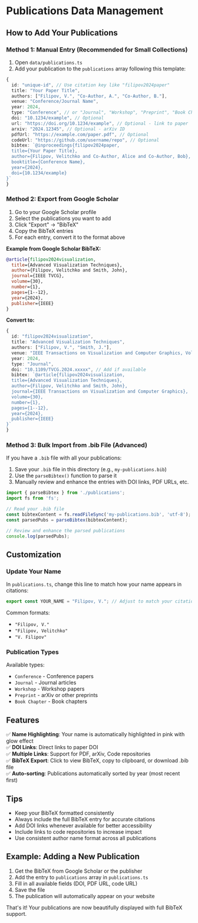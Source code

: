 # Publications Data Management

## How to Add Your Publications

### Method 1: Manual Entry (Recommended for Small Collections)

1. Open `data/publications.ts`
2. Add your publication to the `publications` array following this template:

```typescript
{
  id: "unique-id", // Use citation key like "filipov2024paper"
  title: "Your Paper Title",
  authors: ["Filipov, V.", "Co-Author, A.", "Co-Author, B."],
  venue: "Conference/Journal Name",
  year: 2024,
  type: "Conference", // or "Journal", "Workshop", "Preprint", "Book Chapter"
  doi: "10.1234/example", // Optional
  url: "https://doi.org/10.1234/example", // Optional - link to paper
  arxiv: "2024.12345", // Optional - arXiv ID
  pdfUrl: "https://example.com/paper.pdf", // Optional
  codeUrl: "https://github.com/username/repo", // Optional
  bibtex: `@inproceedings{filipov2024paper,
  title={Your Paper Title},
  author={Filipov, Velitchko and Co-Author, Alice and Co-Author, Bob},
  booktitle={Conference Name},
  year={2024},
  doi={10.1234/example}
}`
}
```

### Method 2: Export from Google Scholar

1. Go to your Google Scholar profile
2. Select the publications you want to add
3. Click "Export" → "BibTeX"
4. Copy the BibTeX entries
5. For each entry, convert it to the format above

**Example from Google Scholar BibTeX:**

```bibtex
@article{filipov2024visualization,
  title={Advanced Visualization Techniques},
  author={Filipov, Velitchko and Smith, John},
  journal={IEEE TVCG},
  volume={30},
  number={1},
  pages={1--12},
  year={2024},
  publisher={IEEE}
}
```

**Convert to:**

```typescript
{
  id: "filipov2024visualization",
  title: "Advanced Visualization Techniques",
  authors: ["Filipov, V.", "Smith, J."],
  venue: "IEEE Transactions on Visualization and Computer Graphics, Vol. 30, No. 1",
  year: 2024,
  type: "Journal",
  doi: "10.1109/TVCG.2024.xxxxx", // Add if available
  bibtex: `@article{filipov2024visualization,
  title={Advanced Visualization Techniques},
  author={Filipov, Velitchko and Smith, John},
  journal={IEEE Transactions on Visualization and Computer Graphics},
  volume={30},
  number={1},
  pages={1--12},
  year={2024},
  publisher={IEEE}
}`
}
```

### Method 3: Bulk Import from .bib File (Advanced)

If you have a `.bib` file with all your publications:

1. Save your `.bib` file in this directory (e.g., `my-publications.bib`)
2. Use the `parseBibtex()` function to parse it
3. Manually review and enhance the entries with DOI links, PDF URLs, etc.

```typescript
import { parseBibtex } from './publications';
import fs from 'fs';

// Read your .bib file
const bibtexContent = fs.readFileSync('my-publications.bib', 'utf-8');
const parsedPubs = parseBibtex(bibtexContent);

// Review and enhance the parsed publications
console.log(parsedPubs);
```

## Customization

### Update Your Name

In `publications.ts`, change this line to match how your name appears in citations:

```typescript
export const YOUR_NAME = "Filipov, V."; // Adjust to match your citation style
```

Common formats:
- `"Filipov, V."`
- `"Filipov, Velitchko"`
- `"V. Filipov"`

### Publication Types

Available types:
- `Conference` - Conference papers
- `Journal` - Journal articles
- `Workshop` - Workshop papers
- `Preprint` - arXiv or other preprints
- `Book Chapter` - Book chapters

## Features

✅ **Name Highlighting**: Your name is automatically highlighted in pink with glow effect  
✅ **DOI Links**: Direct links to paper DOI  
✅ **Multiple Links**: Support for PDF, arXiv, Code repositories  
✅ **BibTeX Export**: Click to view BibTeX, copy to clipboard, or download .bib file  
✅ **Auto-sorting**: Publications automatically sorted by year (most recent first)  

## Tips

- Keep your BibTeX formatted consistently
- Always include the full BibTeX entry for accurate citations
- Add DOI links whenever available for better accessibility
- Include links to code repositories to increase impact
- Use consistent author name format across all publications

## Example: Adding a New Publication

1. Get the BibTeX from Google Scholar or the publisher
2. Add the entry to `publications` array in `publications.ts`
3. Fill in all available fields (DOI, PDF URL, code URL)
4. Save the file
5. The publication will automatically appear on your website

That's it! Your publications are now beautifully displayed with full BibTeX support.
